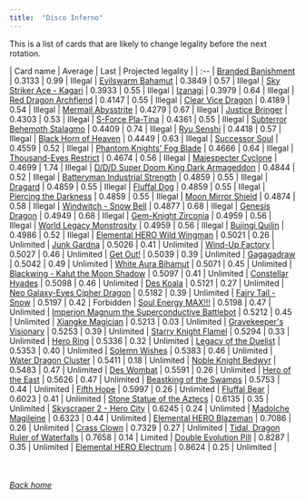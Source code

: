 ```yaml
---
title:  "Disco Inferno"
---
```


This is a list of cards that are likely to change legality before the next rotation.

| Card name | Average | Last | Projected legality |
| :-- |
[Branded Banishment](https://db.ygoprodeck.com/card/?search=Branded%20Banishment) | 0.3133 | 0.99 | Illegal |
[Evilswarm Bahamut](https://db.ygoprodeck.com/card/?search=Evilswarm%20Bahamut) | 0.3849 | 0.57 | Illegal |
[Sky Striker Ace - Kagari](https://db.ygoprodeck.com/card/?search=Sky%20Striker%20Ace%20-%20Kagari) | 0.3933 | 0.55 | Illegal |
[Izanagi](https://db.ygoprodeck.com/card/?search=Izanagi) | 0.3979 | 0.64 | Illegal |
[Red Dragon Archfiend](https://db.ygoprodeck.com/card/?search=Red%20Dragon%20Archfiend) | 0.4147 | 0.55 | Illegal |
[Clear Vice Dragon](https://db.ygoprodeck.com/card/?search=Clear%20Vice%20Dragon) | 0.4189 | 0.54 | Illegal |
[Mermail Abysstrite](https://db.ygoprodeck.com/card/?search=Mermail%20Abysstrite) | 0.4279 | 0.67 | Illegal |
[Justice Bringer](https://db.ygoprodeck.com/card/?search=Justice%20Bringer) | 0.4303 | 0.53 | Illegal |
[S-Force Pla-Tina](https://db.ygoprodeck.com/card/?search=S-Force%20Pla-Tina) | 0.4361 | 0.55 | Illegal |
[Subterror Behemoth Stalagmo](https://db.ygoprodeck.com/card/?search=Subterror%20Behemoth%20Stalagmo) | 0.4409 | 0.74 | Illegal |
[Ryu Senshi](https://db.ygoprodeck.com/card/?search=Ryu%20Senshi) | 0.4418 | 0.57 | Illegal |
[Black Horn of Heaven](https://db.ygoprodeck.com/card/?search=Black%20Horn%20of%20Heaven) | 0.4449 | 0.63 | Illegal |
[Successor Soul](https://db.ygoprodeck.com/card/?search=Successor%20Soul) | 0.4559 | 0.52 | Illegal |
[Phantom Knights' Fog Blade](https://db.ygoprodeck.com/card/?search=Phantom%20Knights'%20Fog%20Blade) | 0.4666 | 0.64 | Illegal |
[Thousand-Eyes Restrict](https://db.ygoprodeck.com/card/?search=Thousand-Eyes%20Restrict) | 0.4674 | 0.56 | Illegal |
[Majespecter Cyclone](https://db.ygoprodeck.com/card/?search=Majespecter%20Cyclone) | 0.4699 | 1.74 | Illegal |
[D/D/D Super Doom King Dark Armageddon](https://db.ygoprodeck.com/card/?search=D/D/D%20Super%20Doom%20King%20Dark%20Armageddon) | 0.4844 | 0.52 | Illegal |
[Batteryman Industrial Strength](https://db.ygoprodeck.com/card/?search=Batteryman%20Industrial%20Strength) | 0.4859 | 0.55 | Illegal |
[Dragard](https://db.ygoprodeck.com/card/?search=Dragard) | 0.4859 | 0.55 | Illegal |
[Fluffal Dog](https://db.ygoprodeck.com/card/?search=Fluffal%20Dog) | 0.4859 | 0.55 | Illegal |
[Piercing the Darkness](https://db.ygoprodeck.com/card/?search=Piercing%20the%20Darkness) | 0.4859 | 0.55 | Illegal |
[Moon Mirror Shield](https://db.ygoprodeck.com/card/?search=Moon%20Mirror%20Shield) | 0.4874 | 0.58 | Illegal |
[Windwitch - Snow Bell](https://db.ygoprodeck.com/card/?search=Windwitch%20-%20Snow%20Bell) | 0.4877 | 0.68 | Illegal |
[Genesis Dragon](https://db.ygoprodeck.com/card/?search=Genesis%20Dragon) | 0.4949 | 0.68 | Illegal |
[Gem-Knight Zirconia](https://db.ygoprodeck.com/card/?search=Gem-Knight%20Zirconia) | 0.4959 | 0.56 | Illegal |
[World Legacy Monstrosity](https://db.ygoprodeck.com/card/?search=World%20Legacy%20Monstrosity) | 0.4959 | 0.56 | Illegal |
[Bujingi Quilin](https://db.ygoprodeck.com/card/?search=Bujingi%20Quilin) | 0.4986 | 0.52 | Illegal |
[Elemental HERO Wild Wingman](https://db.ygoprodeck.com/card/?search=Elemental%20HERO%20Wild%20Wingman) | 0.5021 | 0.26 | Unlimited |
[Junk Gardna](https://db.ygoprodeck.com/card/?search=Junk%20Gardna) | 0.5026 | 0.41 | Unlimited |
[Wind-Up Factory](https://db.ygoprodeck.com/card/?search=Wind-Up%20Factory) | 0.5027 | 0.46 | Unlimited |
[Get Out!](https://db.ygoprodeck.com/card/?search=Get%20Out!) | 0.5039 | 0.39 | Unlimited |
[Gagagadraw](https://db.ygoprodeck.com/card/?search=Gagagadraw) | 0.5042 | 0.49 | Unlimited |
[White Aura Bihamut](https://db.ygoprodeck.com/card/?search=White%20Aura%20Bihamut) | 0.5071 | 0.45 | Unlimited |
[Blackwing - Kalut the Moon Shadow](https://db.ygoprodeck.com/card/?search=Blackwing%20-%20Kalut%20the%20Moon%20Shadow) | 0.5097 | 0.41 | Unlimited |
[Constellar Hyades](https://db.ygoprodeck.com/card/?search=Constellar%20Hyades) | 0.5098 | 0.46 | Unlimited |
[Des Koala](https://db.ygoprodeck.com/card/?search=Des%20Koala) | 0.5121 | 0.27 | Unlimited |
[Neo Galaxy-Eyes Cipher Dragon](https://db.ygoprodeck.com/card/?search=Neo%20Galaxy-Eyes%20Cipher%20Dragon) | 0.5182 | 0.39 | Unlimited |
[Fairy Tail - Snow](https://db.ygoprodeck.com/card/?search=Fairy%20Tail%20-%20Snow) | 0.5197 | 0.42 | Forbidden |
[Soul Energy MAX!!!](https://db.ygoprodeck.com/card/?search=Soul%20Energy%20MAX!!!) | 0.5198 | 0.47 | Unlimited |
[Imperion Magnum the Superconductive Battlebot](https://db.ygoprodeck.com/card/?search=Imperion%20Magnum%20the%20Superconductive%20Battlebot) | 0.5212 | 0.45 | Unlimited |
[Xiangke Magician](https://db.ygoprodeck.com/card/?search=Xiangke%20Magician) | 0.5213 | 0.03 | Unlimited |
[Gravekeeper's Visionary](https://db.ygoprodeck.com/card/?search=Gravekeeper's%20Visionary) | 0.5253 | 0.39 | Unlimited |
[Starry Knight Flamel](https://db.ygoprodeck.com/card/?search=Starry%20Knight%20Flamel) | 0.5294 | 0.33 | Unlimited |
[Hero Ring](https://db.ygoprodeck.com/card/?search=Hero%20Ring) | 0.5336 | 0.32 | Unlimited |
[Legacy of the Duelist](https://db.ygoprodeck.com/card/?search=Legacy%20of%20the%20Duelist) | 0.5353 | 0.40 | Unlimited |
[Solemn Wishes](https://db.ygoprodeck.com/card/?search=Solemn%20Wishes) | 0.5383 | 0.46 | Unlimited |
[Water Dragon Cluster](https://db.ygoprodeck.com/card/?search=Water%20Dragon%20Cluster) | 0.5411 | 0.18 | Unlimited |
[Noble Knight Bedwyr](https://db.ygoprodeck.com/card/?search=Noble%20Knight%20Bedwyr) | 0.5483 | 0.47 | Unlimited |
[Des Wombat](https://db.ygoprodeck.com/card/?search=Des%20Wombat) | 0.5591 | 0.26 | Unlimited |
[Hero of the East](https://db.ygoprodeck.com/card/?search=Hero%20of%20the%20East) | 0.5626 | 0.47 | Unlimited |
[Beastking of the Swamps](https://db.ygoprodeck.com/card/?search=Beastking%20of%20the%20Swamps) | 0.5753 | 0.44 | Unlimited |
[Fifth Hope](https://db.ygoprodeck.com/card/?search=Fifth%20Hope) | 0.5997 | 0.26 | Unlimited |
[Fluffal Bear](https://db.ygoprodeck.com/card/?search=Fluffal%20Bear) | 0.6023 | 0.41 | Unlimited |
[Stone Statue of the Aztecs](https://db.ygoprodeck.com/card/?search=Stone%20Statue%20of%20the%20Aztecs) | 0.6135 | 0.35 | Unlimited |
[Skyscraper 2 - Hero City](https://db.ygoprodeck.com/card/?search=Skyscraper%202%20-%20Hero%20City) | 0.6245 | 0.24 | Unlimited |
[Madolche Magileine](https://db.ygoprodeck.com/card/?search=Madolche%20Magileine) | 0.6323 | 0.44 | Unlimited |
[Elemental HERO Blazeman](https://db.ygoprodeck.com/card/?search=Elemental%20HERO%20Blazeman) | 0.7086 | 0.26 | Unlimited |
[Crass Clown](https://db.ygoprodeck.com/card/?search=Crass%20Clown) | 0.7329 | 0.27 | Unlimited |
[Tidal, Dragon Ruler of Waterfalls](https://db.ygoprodeck.com/card/?search=Tidal,%20Dragon%20Ruler%20of%20Waterfalls) | 0.7658 | 0.14 | Limited |
[Double Evolution Pill](https://db.ygoprodeck.com/card/?search=Double%20Evolution%20Pill) | 0.8287 | 0.35 | Unlimited |
[Elemental HERO Electrum](https://db.ygoprodeck.com/card/?search=Elemental%20HERO%20Electrum) | 0.8624 | 0.25 | Unlimited |

<br>

###### [Back home](index)
